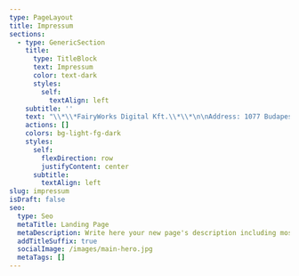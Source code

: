 ```yaml
---
type: PageLayout
title: Impressum
sections:
  - type: GenericSection
    title:
      type: TitleBlock
      text: Impressum
      color: text-dark
      styles:
        self:
          textAlign: left
    subtitle: ''
    text: "\\*\\*FairyWorks Digital Kft.\\*\\*\n\nAddress: 1077 Budapest, Rottenbiller utca 44. Fsz. Ü-8. ajtó\nContact: <ThisAddressReceivesALotOfSpamPleaseUseContactFormInstead@fairy.works>\nRegistration office: Fővárosi Törvényszék Cégbírósága\nRegistration number: 01-09-376520\nTax number:\_28843582-2-42\nEU tax number:\_HU28843582\nHosting provider: [Netlify](https://www.netlify.com/contact/)\n"
    actions: []
    colors: bg-light-fg-dark
    styles:
      self:
        flexDirection: row
        justifyContent: center
      subtitle:
        textAlign: left
slug: impressum
isDraft: false
seo:
  type: Seo
  metaTitle: Landing Page
  metaDescription: Write here your new page's description including most relevant keywords.
  addTitleSuffix: true
  socialImage: /images/main-hero.jpg
  metaTags: []
---
```


